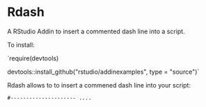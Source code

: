 # Rdash
A RStudio Addin to insert a commented dash line into a script.

To install: 

`require(devtools)

devtools::install_github("rstudio/addinexamples", type = "source")`

Rdash allows to to insert a commened dash line into your script:

`#--------------------- ....`
